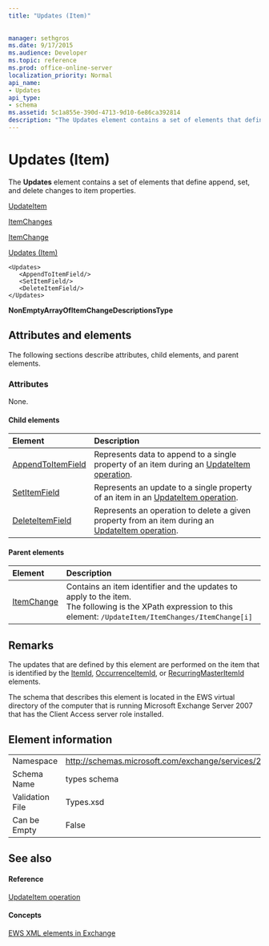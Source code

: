 ```yaml
---
title: "Updates (Item)"
 
 
manager: sethgros
ms.date: 9/17/2015
ms.audience: Developer
ms.topic: reference
ms.prod: office-online-server
localization_priority: Normal
api_name:
- Updates
api_type:
- schema
ms.assetid: 5c1a855e-390d-4713-9d10-6e86ca392814
description: "The Updates element contains a set of elements that define append, set, and delete changes to item properties."
---
```


# Updates (Item)

The **Updates** element contains a set of elements that define append, set, and delete changes to item properties. 
  
[UpdateItem](updateitem.md)
  
[ItemChanges](itemchanges.md)
  
[ItemChange](itemchange.md)
  
[Updates (Item)](updates-item.md)
  
```
<Updates>
   <AppendToItemField/>
   <SetItemField/>
   <DeleteItemField/>
</Updates>
```

 **NonEmptyArrayOfItemChangeDescriptionsType**
## Attributes and elements

The following sections describe attributes, child elements, and parent elements.
  
### Attributes

None.
  
#### Child elements

|**Element**|**Description**|
|:-----|:-----|
|[AppendToItemField](appendtoitemfield.md) <br/> |Represents data to append to a single property of an item during an [UpdateItem operation](updateitem-operation.md).  <br/> |
|[SetItemField](setitemfield.md) <br/> |Represents an update to a single property of an item in an [UpdateItem operation](updateitem-operation.md).  <br/> |
|[DeleteItemField](deleteitemfield.md) <br/> |Represents an operation to delete a given property from an item during an [UpdateItem operation](updateitem-operation.md).  <br/> |
   
#### Parent elements

|**Element**|**Description**|
|:-----|:-----|
|[ItemChange](itemchange.md) <br/> |Contains an item identifier and the updates to apply to the item.  <br/> The following is the XPath expression to this element:  `/UpdateItem/ItemChanges/ItemChange[i]` <br/> |
   
## Remarks

The updates that are defined by this element are performed on the item that is identified by the [ItemId](itemid.md), [OccurrenceItemId](occurrenceitemid.md), or [RecurringMasterItemId](recurringmasteritemid.md) elements. 
  
The schema that describes this element is located in the EWS virtual directory of the computer that is running Microsoft Exchange Server 2007 that has the Client Access server role installed.
  
## Element information

|||
|:-----|:-----|
|Namespace  <br/> |http://schemas.microsoft.com/exchange/services/2006/types  <br/> |
|Schema Name  <br/> |types schema  <br/> |
|Validation File  <br/> |Types.xsd  <br/> |
|Can be Empty  <br/> |False  <br/> |
   
## See also

#### Reference

[UpdateItem operation](updateitem-operation.md)
#### Concepts

[EWS XML elements in Exchange](ews-xml-elements-in-exchange.md)

